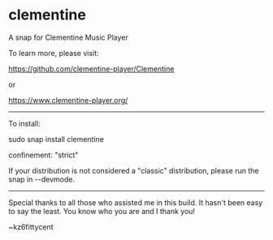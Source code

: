 # clementine
A snap for Clementine Music Player

To learn more, please visit: 

https://github.com/clementine-player/Clementine

or 

https://www.clementine-player.org/

-------------------------------------------------------------------------------------------------------------

To install:

sudo snap install clementine

confinement: "strict"

If your distribution is not considered a "classic" distribution, please run the snap in --devmode. 

-------------------------------------------------------------------------------------------------------------

Special thanks to all those who assisted me in this build. It hasn't been easy to say the least. You know who you are and I thank you!

~kz6fittycent
